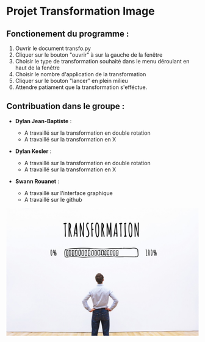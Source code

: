 # Projet Transformation Image

## Fonctionement du programme :

1. Ouvrir le document transfo.py
2. Cliquer sur le bouton "ouvrir" à sur la gauche de la fenêtre
3. Choisir le type de transformation souhaité dans le menu déroulant en haut de la fenêtre
4. Choisir le nombre d'application de la transformation
5. Cliquer sur le bouton "lancer" en plein milieu
6. Attendre patiament que la transformation s'efféctue.


## Contribuation dans le groupe :

- **Dylan Jean-Baptiste** : 
  - A travaillé sur la transformation en double rotation
  - A travaillé sur la transformation en X

- **Dylan Kesler** :
  - A travaillé sur la transformation en double rotation
  - A travaillé sur la transformation en X

- **Swann Rouanet** :
  - A travaillé sur l'interface graphique
  - A travaillé sur le github
  


![image projet](image.jpg)
